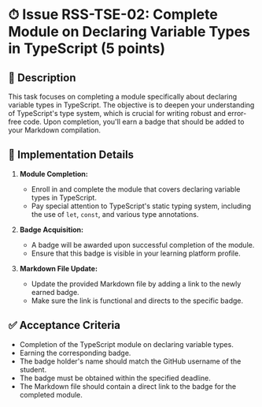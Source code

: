 # ⏱ Issue RSS-TSE-02: Complete Module on Declaring Variable Types in TypeScript (5 points)

## 📝 Description

This task focuses on completing a module specifically about declaring variable types in TypeScript. The objective is to deepen your understanding of TypeScript's type system, which is crucial for writing robust and error-free code. Upon completion, you'll earn a badge that should be added to your Markdown compilation.

## 🔨 Implementation Details

1. **Module Completion:**

   - Enroll in and complete the module that covers declaring variable types in TypeScript.
   - Pay special attention to TypeScript's static typing system, including the use of `let`, `const`, and various type annotations.

2. **Badge Acquisition:**

   - A badge will be awarded upon successful completion of the module.
   - Ensure that this badge is visible in your learning platform profile.

3. **Markdown File Update:**
   - Update the provided Markdown file by adding a link to the newly earned badge.
   - Make sure the link is functional and directs to the specific badge.

## ✅ Acceptance Criteria

- Completion of the TypeScript module on declaring variable types.
- Earning the corresponding badge.
- The badge holder's name should match the GitHub username of the student.
- The badge must be obtained within the specified deadline.
- The Markdown file should contain a direct link to the badge for the completed module.
